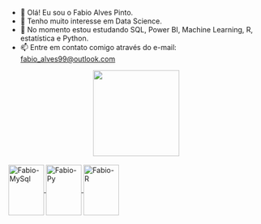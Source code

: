 - 👋 Olá! Eu sou o Fabio Alves Pinto.
- 👀 Tenho muito interesse em Data Science.
- 🌱 No momento estou estudando SQL, Power BI, Machine Learning, R, estatística e Python.
- 📫 Entre em contato comigo através do e-mail: fabio_alves99@outlook.com

<div align="center">
  <a href="https://github.com/fabioalvespinto">
  <img height="170em" src="https://github-readme-stats.vercel.app/api?username=fabioalvespinto&show_icons=true&theme=dracula&include_all_commits=true&count_private=true"/>
</div>
  <div style="display: inline_block"><br>
  <img align="center" alt="Fabio-MySql" height="100" width="70" src="https://cdn.jsdelivr.net/gh/devicons/devicon/icons/mysql/mysql-original-wordmark.svg" />
  <img align="center" alt="Fabio-Py" height="100" width="70" src="https://cdn.jsdelivr.net/gh/devicons/devicon/icons/python/python-original-wordmark.svg" />
  <img align="center" alt="Fabio-R" height="100" width="70" src="https://cdn.jsdelivr.net/gh/devicons/devicon/icons/r/r-plain.svg" />
  
  ##
